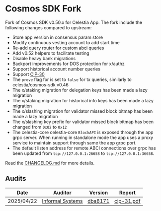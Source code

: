# Cosmos SDK Fork

Fork of Cosmos SDK v0.50.x for Celestia App.
The fork include the following changes compared to upstream:

* Store app version in consensus param store
* Modify continuous vesting account to add start time
* Re-add query router for custom abci queries
* Add v0.52 helpers to facilitate testing
* Disable heavy bank migrations
* Backport improvements for DOS protection for x/authz
* Support historical account number queries
* Support [CIP-30](https://github.com/celestiaorg/CIPs/blob/main/cips/cip-030.md)
* The `prove` flag for is set to `false` for tx queries, similarly to celestia/cosmos-sdk v0.46
* The x/staking migration for delegation keys has been made a lazy migration
* The x/staking migration for historical info keys has been made a lazy migration
* The x/slashing migration for validator missed block bitmap has been made a lazy migration
* The x/slashing key prefix for validator missed block bitmap has been changed from `0x02` to `0x12`
* The celestia-core celestia-core `BlockAPI` is exposed through the app grpc server. When running in standalone mode the app uses a proxy service to maintain support through same the app grpc port.
* The default listen address for remote ABCI connections over grpc has been updated from `tcp://127.0.0.1:26658` to `tcp://127.0.0.1:36658`.

Read the [CHANGELOG.md](CHANGELOG.md) for more details.

## Audits

| Date       | Auditor                                       | Version                                                                                              | Report                              |
|------------|-----------------------------------------------|------------------------------------------------------------------------------------------------------|-------------------------------------|
| 2025/04/22 | [Informal Systems](https://informal.systems/) | [dba8171](https://github.com/celestiaorg/cosmos-sdk/commit/dba8171d9f829d90134b1669468831625ee89b0e) | [cip-31.pdf](docs/audit/cip-31.pdf) |
